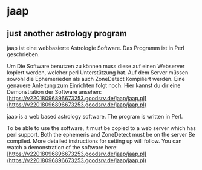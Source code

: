 # jaap
## just another astrology program

jaap ist eine webbasierte Astrologie Software.
Das Programm ist in Perl geschrieben.

Um Die Software benutzen zu können muss diese auf einen Webserver kopiert werden, welcher
perl Unterstützung hat. Auf dem Server müssen sowohl die Ephemerieden als auch ZoneDetect
Kompiliert werden. Eine genauere Anleitung zum Einrichten folgt noch.
Hier kannst du dir eine Demonstration der Software ansehen:
[https://v22018096896673253.goodsrv.de/jaap/jaap.pl](https://v22018096896673253.goodsrv.de/jaap/jaap.pl)


jaap is a web based astrology software.
The program is written in Perl.

To be able to use the software, it must be copied to a web server which has
perl support. Both the ephemeris and ZoneDetect must be on the server
Be compiled. More detailed instructions for setting up will follow.
You can watch a demonstration of the software here:
[https://v22018096896673253.goodsrv.de/jaap/jaap.pl](https://v22018096896673253.goodsrv.de/jaap/jaap.pl)

<!-- Test 20241107 -->

